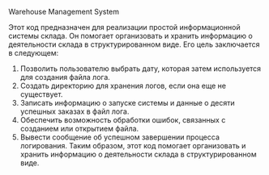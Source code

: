 Warehouse Management System


Этот код предназначен для реализации простой информационной системы склада.
Он помогает организовать и хранить информацию о деятельности склада в структурированном виде. Его цель заключается в следующем: 
1. Позволить пользователю выбрать дату, которая затем используется для создания файла лога. 
2. Создать директорию для хранения логов, если она еще не существует. 
3. Записать информацию о запуске системы и данные о десяти успешных заказах в файл лога. 
4. Обеспечить возможность обработки ошибок, связанных с созданием или открытием файла. 
5. Вывести сообщение об успешном завершении процесса логирования. 
Таким образом, этот код помогает организовать и хранить информацию о деятельности склада в структурированном виде.
